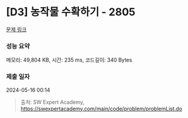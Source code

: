 # [D3] 농작물 수확하기 - 2805 

[문제 링크](https://swexpertacademy.com/main/code/problem/problemDetail.do?contestProbId=AV7GLXqKAWYDFAXB) 

### 성능 요약

메모리: 49,804 KB, 시간: 235 ms, 코드길이: 340 Bytes

### 제출 일자

2024-05-16 00:14



> 출처: SW Expert Academy, https://swexpertacademy.com/main/code/problem/problemList.do